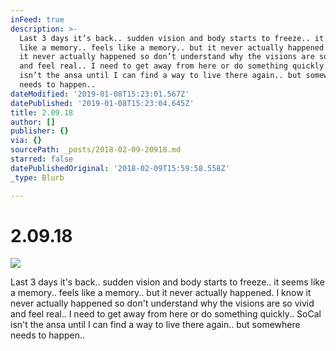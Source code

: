 ```yaml
---
inFeed: true
description: >-
  Last 3 days it’s back.. sudden vision and body starts to freeze.. it seems
  like a memory.. feels like a memory.. but it never actually happened. I know
  it never actually happened so don’t understand why the visions are so vivid
  and feel real.. I need to get away from here or do something quickly.. SoCal
  isn’t the ansa until I can find a way to live there again.. but somewhere
  needs to happen..
dateModified: '2019-01-08T15:23:01.567Z'
datePublished: '2019-01-08T15:23:04.645Z'
title: 2.09.18
author: []
publisher: {}
via: {}
sourcePath: _posts/2018-02-09-20918.md
starred: false
datePublishedOriginal: '2018-02-09T15:59:58.558Z'
_type: Blurb

---
```

# 2.09.18
![](https://the-grid-user-content.s3-us-west-2.amazonaws.com/00d325ff-328d-4e5c-a663-ac2aaa09c1cd.jpg)

Last 3 days it's back.. sudden vision and body starts to freeze.. it seems like a memory.. feels like a memory.. but it never actually happened. I know it never actually happened so don't understand why the visions are so vivid and feel real.. I need to get away from here or do something quickly.. SoCal isn't the ansa until I can find a way to live there again.. but somewhere needs to happen..